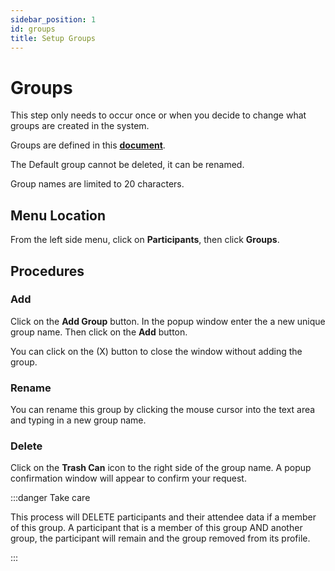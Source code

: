 ```yaml
---
sidebar_position: 1
id: groups
title: Setup Groups
---
```


# Groups

This step only needs to occur once or when you decide to change what groups are created in the system.

Groups are defined in this **[document](/faqs/terminology/group)**.

The Default group cannot be deleted, it can be renamed.  

Group names are limited to 20 characters.

## Menu Location

From the left side menu, click on **Participants**, then click **Groups**.

## Procedures

### Add

Click on the **Add Group** button. In the popup window enter the a new unique group name.  Then click on the **Add** button.

You can click on the (X) button to close the window without adding the group.

### Rename

You can rename this group by clicking the mouse cursor into the text area and typing in a new group name.


### Delete

Click on the **Trash Can** icon to the right side of the group name.  A popup confirmation window will appear to confirm your request.

:::danger Take care

This process will DELETE participants and their attendee data if a member of this group. A participant that is a member of this group AND another group, the participant will remain and the group removed from its profile.

:::




